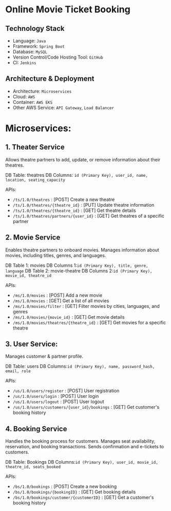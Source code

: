 # Online Movie Ticket Booking

## Technology Stack
- Language: `Java`
- Framework: `Spring Boot`
- Database: `MySQL`
- Version Control/Code Hosting Tool: `GitHub`
- CI: `Jenkins`

## Architecture & Deployment
- Architecture: `Microservices`
- Cloud: `AWS`
- Container: `AWS EKS`
- Other AWS Service: `API Gateway`, `Load Balancer`

# Microservices:

## 1. Theater Service
Allows theatre partners to add, update, or remove information about their theatres.

DB Table: theatres
DB Columns: `id (Primary Key), user_id, name, location, seating_capacity`

APIs:
* `/ts/1.0/theatres`                    : [POST] Create a new theatre
* `/ts/1.0/theatres/{theatre_id}`       : [PUT] Update theatre information
* `/ts/1.0/theatres/{theatre_id}`       : [GET] Get theatre details
* `/ts/1.0/theatres/partners/{user_id}` : [GET] Get theatres of a specific partner

## 2. Movie Service
Enables theatre partners to onboard movies.
Manages information about movies, including titles, genres, and languages.

DB Table 1: movies
DB Columns 1:`id (Primary Key), title, genre, language`
DB Table 2: movie-theatre
DB Columns 2:`id (Primary Key), movie_id, theatre_id`

APIs:
* `/ms/1.0/movies`                         : [POST] Add a new movie
* `/ms/1.0/movies`                         : [GET] Get a list of all movies
* `/ms/1.0/movies/filter`                  : [GET] Filter movies by cities, languages, and genres
* `/ms/1.0/movies/{movie_id}`              : [GET] Get movie details
* `/ms/1.0/movies/theatres/{theatre_id}` : [GET] Get movies for a specific theatre

## 3. User Service:
Manages customer & partner profile.

DB Table: users
DB Columns:`id (Primary Key), name, password_hash, email, role`

APIs:
* `/us/1.0/users/register`                        : [POST] User registration
* `/us/1.0/users/login`                            : [POST] User login
* `/us/1.0/users/logout`                           : [POST] User logout
* `/us/1.0/users/customers/{user_id}/bookings` : [GET] Get customer's booking history

## 4. Booking Service
Handles the booking process for customers.
Manages seat availability, reservation, and booking transactions.
Sends confirmation and e-tickets to customers.

DB Table: Bookings
DB Columns:`id (Primary Key), user_id, movie_id, theatre_id, seats_booked`

APIs:
* `/bs/1.0/bookings`                          : [POST] Create a new booking
* `/bs/1.0/bookings/{bookingID}`            : [GET] Get booking details
* `/bs/1.0/bookings/customer/{customerID}` : [GET] Get a customer's booking history




